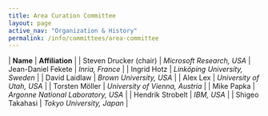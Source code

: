 ```yaml
---
title: Area Curation Committee
layout: page
active_nav: "Organization & History"
permalink: /info/committees/area-committee
---
```


| **Name** | **Affiliation** |
| Steven Drucker (chair) | *Microsoft Research, USA*
| Jean-Daniel Fekete | *Inria, France* |
| Ingrid Hotz | *Link&ouml;ping University, Sweden* |
| David Laidlaw | *Brown University, USA* |
| Alex Lex | *University of Utah, USA* |
| Torsten M&ouml;ller | *University of Vienna, Austria* |
| Mike Papka | *Argonne National Laboratory, USA* |
| Hendrik Strobelt | *IBM, USA* |
| Shigeo Takahasi | *Tokyo University, Japan* |
